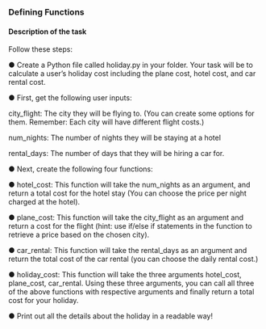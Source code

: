 ### Defining Functions

#### Description of the task

Follow these steps:

● Create a Python file called holiday.py in your folder. Your task will be to
calculate a user’s holiday cost including the plane cost, hotel cost, and car rental cost.

● First, get the following user inputs: 

city_flight: The city they will be flying to. (You can create some options for them. Remember: Each city will have different flight costs.)

num_nights: The number of nights they will be staying at a hotel

rental_days: The number of days that they will be hiring a car for.

● Next, create the following four functions:

● hotel_cost: This function will take the num_nights as an argument, and return a total cost for the hotel stay (You can choose the price
per night charged at the hotel).

● plane_cost: This function will take the city_flight as an argument and return a cost for the flight (hint: use if/else if statements in the
function to retrieve a price based on the chosen city).

● car_rental: This function will take the rental_days as an argument and return the total cost of the car rental (you can choose the daily
rental cost.)

● holiday_cost: This function will take the three arguments hotel_cost, plane_cost, car_rental. Using these three
arguments, you can call all three of the above functions with respective arguments and finally return a total cost for your holiday.

● Print out all the details about the holiday in a readable way!
